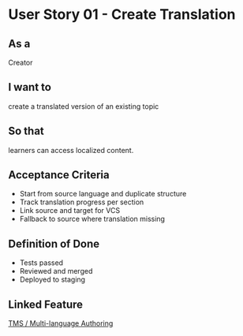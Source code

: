 # User Story 01 - Create Translation

## As a
Creator

## I want to
create a translated version of an existing topic

## So that
learners can access localized content.

## Acceptance Criteria
- Start from source language and duplicate structure
- Track translation progress per section
- Link source and target for VCS
- Fallback to source where translation missing

## Definition of Done
- Tests passed
- Reviewed and merged
- Deployed to staging

## Linked Feature
[TMS / Multi-language Authoring](../feature-spec.md)

